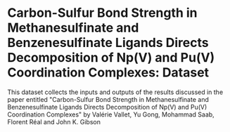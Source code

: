# Carbon-Sulfur Bond Strength in Methanesulfinate and Benzenesulfinate Ligands Directs Decomposition of Np(V) and Pu(V) Coordination Complexes: Dataset
This dataset collects the inputs and outputs of the results discussed in the paper entitled "Carbon-Sulfur Bond Strength in Methanesulfinate and Benzenesulfinate Ligands Directs Decomposition of Np(V) and Pu(V) Coordination Complexes" by Valérie Vallet, Yu Gong, Mohammad Saab, Florent Réal and John K. Gibson
